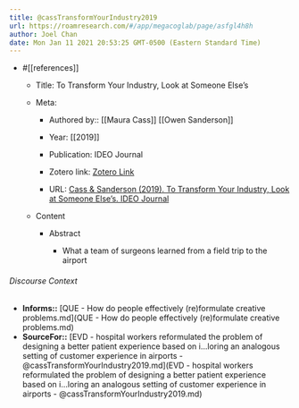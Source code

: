 ```yaml
---
title: @cassTransformYourIndustry2019
url: https://roamresearch.com/#/app/megacoglab/page/asfgl4h8h
author: Joel Chan
date: Mon Jan 11 2021 20:53:25 GMT-0500 (Eastern Standard Time)
---
```


- #[[references]]

    - Title: To Transform Your Industry, Look at Someone Else’s

    - Meta:

        - Authored by:: [[Maura Cass]] [[Owen Sanderson]]

        - Year: [[2019]]

        - Publication: IDEO Journal

        - Zotero link: [Zotero Link](zotero://select/items/1_564GUI6A)

        - URL: [Cass & Sanderson (2019). To Transform Your Industry, Look at Someone Else’s. IDEO Journal](https://www.ideo.com/journal/to-transform-your-industry-look-at-someone-elses)

    - Content

        - Abstract

            - What a team of surgeons learned from a field trip to the airport

###### Discourse Context

- **Informs::** [QUE - How do people effectively (re)formulate creative problems.md](QUE - How do people effectively (re)formulate creative problems.md)
- **SourceFor::** [EVD - hospital workers reformulated the problem of designing a better patient experience based on i...loring an analogous setting of customer experience in airports - @cassTransformYourIndustry2019.md](EVD - hospital workers reformulated the problem of designing a better patient experience based on i...loring an analogous setting of customer experience in airports - @cassTransformYourIndustry2019.md)

